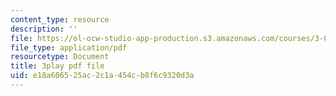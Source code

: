 ```yaml
---
content_type: resource
description: ''
file: https://ol-ocw-studio-app-production.s3.amazonaws.com/courses/3-091sc-introduction-to-solid-state-chemistry-fall-2010/e18a606525ac2c1a454cb8f6c9320d3a_vPQ9a_xIqRg.pdf
file_type: application/pdf
resourcetype: Document
title: 3play pdf file
uid: e18a6065-25ac-2c1a-454c-b8f6c9320d3a
---
```

